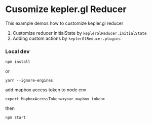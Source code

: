 # Cusomize kepler.gl Reducer

This example demos how to customize kepler.gl reducer
  1. Customize reducer initialState by `keplerGlReducer.initialState`
  2. Adding custom actions by `keplerGlReducer.plugins`

### Local dev
```
npm install
```
or
```
yarn --ignore-engines
```

add mapbox access token to node env
```
export MapboxAccessToken=<your_mapbox_token>
```

then
```
npm start
```
